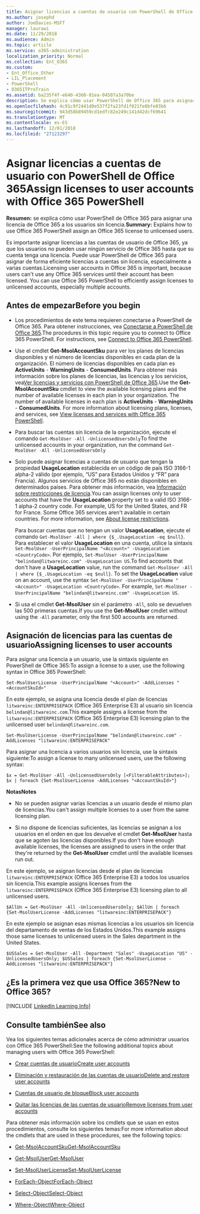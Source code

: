 ```yaml
---
title: Asignar licencias a cuentas de usuario con PowerShell de Office 365
ms.author: josephd
author: JoeDavies-MSFT
manager: laurawi
ms.date: 11/29/2018
ms.audience: Admin
ms.topic: article
ms.service: o365-administration
localization_priority: Normal
ms.collection: Ent_O365
ms.custom:
- Ent_Office_Other
- LIL_Placement
- PowerShell
- O365ITProTrain
ms.assetid: ba235f4f-e640-4360-81ea-04507a3a70be
description: Se explica cómo usar PowerShell de Office 365 para asignar una licencia de Office 365 a los usuarios sin licencia.
ms.openlocfilehash: 4c91c9f2441d0e537f2fa23fd1f021fe0bfe03b6
ms.sourcegitcommit: 943d58b89459cd1edfc82e249c141d42dcf69641
ms.translationtype: MT
ms.contentlocale: es-ES
ms.lasthandoff: 12/01/2018
ms.locfileid: "27123297"
---
```

# <a name="assign-licenses-to-user-accounts-with-office-365-powershell"></a><span data-ttu-id="fd2dc-103">Asignar licencias a cuentas de usuario con PowerShell de Office 365</span><span class="sxs-lookup"><span data-stu-id="fd2dc-103">Assign licenses to user accounts with Office 365 PowerShell</span></span>

<span data-ttu-id="fd2dc-104">**Resumen:** se explica cómo usar PowerShell de Office 365 para asignar una licencia de Office 365 a los usuarios sin licencia.</span><span class="sxs-lookup"><span data-stu-id="fd2dc-104">**Summary:**  Explains how to use Office 365 PowerShell assign an Office 365 license to unlicensed users.</span></span>
  
<span data-ttu-id="fd2dc-p101">Es importante asignar licencias a las cuentas de usuario de Office 365, ya que los usuarios no pueden usar ningún servicio de Office 365 hasta que su cuenta tenga una licencia. Puede usar PowerShell de Office 365 para asignar de forma eficiente licencias a cuentas sin licencia, especialmente a varias cuentas.</span><span class="sxs-lookup"><span data-stu-id="fd2dc-p101">Licensing user accounts in Office 365 is important, because users can't use any Office 365 services until their account has been licensed. You can use Office 365 PowerShell to efficiently assign licenses to unlicensed accounts, especially multiple accounts.</span></span> 

## <a name="before-you-begin"></a><span data-ttu-id="fd2dc-107">Antes de empezar</span><span class="sxs-lookup"><span data-stu-id="fd2dc-107">Before you begin</span></span>
<span data-ttu-id="fd2dc-108"><a name="RTT"> </a></span><span class="sxs-lookup"><span data-stu-id="fd2dc-108"><a name="RTT"> </a></span></span>

- <span data-ttu-id="fd2dc-p102">Los procedimientos de este tema requieren conectarse a PowerShell de Office 365. Para obtener instrucciones, vea [Conectarse a PowerShell de Office 365](connect-to-office-365-powershell.md).</span><span class="sxs-lookup"><span data-stu-id="fd2dc-p102">The procedures in this topic require you to connect to Office 365 PowerShell. For instructions, see [Connect to Office 365 PowerShell](connect-to-office-365-powershell.md).</span></span>
    
- <span data-ttu-id="fd2dc-p103">Use el cmdlet **Get-MsolAccountSku** para ver los planes de licencias disponibles y el número de licencias disponibles en cada plan de la organización. El número de licencias disponibles en cada plan es **ActiveUnits** - **WarningUnits** - **ConsumedUnits**. Para obtener más información sobre los planes de licencias, las licencias y los servicios, vea[Ver licencias y servicios con PowerShell de Office 365](view-licenses-and-services-with-office-365-powershell.md).</span><span class="sxs-lookup"><span data-stu-id="fd2dc-p103">Use the **Get-MsolAccountSku** cmdlet to view the available licensing plans and the number of available licenses in each plan in your organization. The number of available licenses in each plan is **ActiveUnits** - **WarningUnits** - **ConsumedUnits**. For more information about licensing plans, licenses, and services, see [View licenses and services with Office 365 PowerShell](view-licenses-and-services-with-office-365-powershell.md).</span></span>
    
- <span data-ttu-id="fd2dc-114">Para buscar las cuentas sin licencia de la organización, ejecute el comando  `Get-MsolUser -All -UnlicensedUsersOnly`</span><span class="sxs-lookup"><span data-stu-id="fd2dc-114">To find the unlicensed accounts in your organization, run the command  `Get-MsolUser -All -UnlicensedUsersOnly`</span></span>
    
- <span data-ttu-id="fd2dc-p104">Solo puede asignar licencias a cuentas de usuario que tengan la propiedad **UsageLocation** establecida en un código de país ISO 3166-1 alpha-2 válido (por ejemplo, “US” para Estados Unidos y “FR” para Francia). Algunos servicios de Office 365 no están disponibles en determinados países. Para obtener más información, vea [Información sobre restricciones de licencia](https://go.microsoft.com/fwlink/p/?LinkId=691730).</span><span class="sxs-lookup"><span data-stu-id="fd2dc-p104">You can assign licenses only to user accounts that have the **UsageLocation** property set to a valid ISO 3166-1 alpha-2 country code. For example, US for the United States, and FR for France. Some Office 365 services aren't available in certain countries. For more information, see [About license restrictions](https://go.microsoft.com/fwlink/p/?LinkId=691730).</span></span>
    
    <span data-ttu-id="fd2dc-p105">Para buscar cuentas que no tengan un valor **UsageLocation**, ejecute el comando `Get-MsolUser -All | where {$_.UsageLocation -eq $null}`. Para establecer el valor **UsageLocation** en una cuenta, utilice la sintaxis `Set-MsolUser -UserPrincipalName "<Account>" -UsageLocation <CountryCode>`. Por ejemplo,  `Set-MsolUser -UserPrincipalName "belindan@litwareinc.com" -UsageLocation US`.</span><span class="sxs-lookup"><span data-stu-id="fd2dc-p105">To find accounts that don't have a **UsageLocation** value, run the command `Get-MsolUser -All | where {$_.UsageLocation -eq $null}`. To set the **UsageLocation** value on an account, use the syntax `Set-MsolUser -UserPrincipalName "<Account>" -UsageLocation <CountryCode>`. For example,  `Set-MsolUser -UserPrincipalName "belindan@litwareinc.com" -UsageLocation US`.</span></span>
    
- <span data-ttu-id="fd2dc-122">Si usa el cmdlet **Get-MsolUser** sin el parámetro `-All`, solo se devuelven las 500 primeras cuentas.</span><span class="sxs-lookup"><span data-stu-id="fd2dc-122">If you use the **Get-MsolUser** cmdlet without using the `-All` parameter, only the first 500 accounts are returned.</span></span>

## <a name="assigning-licenses-to-user-accounts"></a><span data-ttu-id="fd2dc-123">Asignación de licencias para las cuentas de usuario</span><span class="sxs-lookup"><span data-stu-id="fd2dc-123">Assigning licenses to user accounts</span></span>
    
<span data-ttu-id="fd2dc-124">Para asignar una licencia a un usuario, use la sintaxis siguiente en PowerShell de Office 365:</span><span class="sxs-lookup"><span data-stu-id="fd2dc-124">To assign a license to a user, use the following syntax in Office 365 PowerShell:</span></span>
  
```
Set-MsolUserLicense -UserPrincipalName "<Account>" -AddLicenses "<AccountSkuId>"
```

<span data-ttu-id="fd2dc-125">En este ejemplo, se asigna una licencia desde el plan de licencias `litwareinc:ENTERPRISEPACK` (Office 365 Enterprise E3) al usuario sin licencia `belindan@litwareinc.com`.</span><span class="sxs-lookup"><span data-stu-id="fd2dc-125">This example assigns a license from the `litwareinc:ENTERPRISEPACK` (Office 365 Enterprise E3) licensing plan to the unlicensed user `belindan@litwareinc.com`.</span></span>
  
```
Set-MsolUserLicense -UserPrincipalName "belindan@litwareinc.com" -AddLicenses "litwareinc:ENTERPRISEPACK"
```

<span data-ttu-id="fd2dc-126">Para asignar una licencia a varios usuarios sin licencia, use la sintaxis siguiente:</span><span class="sxs-lookup"><span data-stu-id="fd2dc-126">To assign a license to many unlicensed users, use the following syntax:</span></span>
  
```
$x = Get-MsolUser -All -UnlicensedUsersOnly [<FilterableAttributes>]; $x | foreach {Set-MsolUserLicense -AddLicenses "<AccountSkuId>"}
```

 <span data-ttu-id="fd2dc-127">**Notas**</span><span class="sxs-lookup"><span data-stu-id="fd2dc-127">**Notes**</span></span>
  
- <span data-ttu-id="fd2dc-128">No se pueden asignar varias licencias a un usuario desde el mismo plan de licencias.</span><span class="sxs-lookup"><span data-stu-id="fd2dc-128">You can't assign multiple licenses to a user from the same licensing plan.</span></span>
    
- <span data-ttu-id="fd2dc-129">Si no dispone de licencias suficientes, las licencias se asignan a los usuarios en el orden en que los devuelve el cmdlet **Get-MsolUser** hasta que se agoten las licencias disponibles.</span><span class="sxs-lookup"><span data-stu-id="fd2dc-129">If you don't have enough available licenses, the licenses are assigned to users in the order that they're returned by the **Get-MsolUser** cmdlet until the available licenses run out.</span></span>
    
<span data-ttu-id="fd2dc-130">En este ejemplo, se asignan licencias desde el plan de licencias `litwareinc:ENTERPRISEPACK` (Office 365 Enterprise E3) a todos los usuarios sin licencia.</span><span class="sxs-lookup"><span data-stu-id="fd2dc-130">This example assigns licenses from the `litwareinc:ENTERPRISEPACK` (Office 365 Enterprise E3) licensing plan to all unlicensed users.</span></span>
  
```
$AllUn = Get-MsolUser -All -UnlicensedUsersOnly; $AllUn | foreach {Set-MsolUserLicense -AddLicenses "litwareinc:ENTERPRISEPACK"}
```

<span data-ttu-id="fd2dc-131">En este ejemplo se asignan esas mismas licencias a los usuarios sin licencia del departamento de ventas de los Estados Unidos.</span><span class="sxs-lookup"><span data-stu-id="fd2dc-131">This example assigns those same licenses to unlicensed users in the Sales department in the United States.</span></span>
  
```
$USSales = Get-MsolUser -All -Department "Sales" -UsageLocation "US" -UnlicensedUsersOnly; $USSales | foreach {Set-MsolUserLicense -AddLicenses "litwareinc:ENTERPRISEPACK"}
```
  
## <a name="new-to-office-365"></a><span data-ttu-id="fd2dc-132">¿Es la primera vez que usa Office 365?</span><span class="sxs-lookup"><span data-stu-id="fd2dc-132">New to Office 365?</span></span>

[!INCLUDE [LinkedIn Learning Info](../common/office/linkedin-learning-info.md)]

## <a name="see-also"></a><span data-ttu-id="fd2dc-133">Consulte también</span><span class="sxs-lookup"><span data-stu-id="fd2dc-133">See also</span></span>
<span data-ttu-id="fd2dc-134"><a name="SeeAlso"> </a></span><span class="sxs-lookup"><span data-stu-id="fd2dc-134"></span></span>

<span data-ttu-id="fd2dc-135">Vea los siguientes temas adicionales acerca de cómo administrar usuarios con Office 365 PowerShell:</span><span class="sxs-lookup"><span data-stu-id="fd2dc-135">See the following additional topics about managing users with Office 365 PowerShell:</span></span>
  
- [<span data-ttu-id="fd2dc-136">Crear cuentas de usuario</span><span class="sxs-lookup"><span data-stu-id="fd2dc-136">Create user accounts</span></span>](create-user-accounts-with-office-365-powershell.md)
    
- [<span data-ttu-id="fd2dc-137">Eliminación y restauración de las cuentas de usuario</span><span class="sxs-lookup"><span data-stu-id="fd2dc-137">Delete and restore user accounts</span></span>](delete-and-restore-user-accounts-with-office-365-powershell.md)
    
- [<span data-ttu-id="fd2dc-138">Cuentas de usuario de bloque</span><span class="sxs-lookup"><span data-stu-id="fd2dc-138">Block user accounts</span></span>](block-user-accounts-with-office-365-powershell.md)
    
- [<span data-ttu-id="fd2dc-139">Quitar las licencias de las cuentas de usuario</span><span class="sxs-lookup"><span data-stu-id="fd2dc-139">Remove licenses from user accounts</span></span>](remove-licenses-from-user-accounts-with-office-365-powershell.md)
    
<span data-ttu-id="fd2dc-140">Para obtener más información sobre los cmdlets que se usan en estos procedimientos, consulte los siguientes temas:</span><span class="sxs-lookup"><span data-stu-id="fd2dc-140">For more information about the cmdlets that are used in these procedures, see the following topics:</span></span>
  
- [<span data-ttu-id="fd2dc-141">Get-MsolAccountSku</span><span class="sxs-lookup"><span data-stu-id="fd2dc-141">Get-MsolAccountSku</span></span>](https://go.microsoft.com/fwlink/p/?LinkId=691549)
    
- [<span data-ttu-id="fd2dc-142">Get-MsolUser</span><span class="sxs-lookup"><span data-stu-id="fd2dc-142">Get-MsolUser</span></span>](https://go.microsoft.com/fwlink/p/?LinkId=691543)
    
- [<span data-ttu-id="fd2dc-143">Set-MsolUserLicense</span><span class="sxs-lookup"><span data-stu-id="fd2dc-143">Set-MsolUserLicense</span></span>](https://go.microsoft.com/fwlink/p/?LinkId=691548)
    
- [<span data-ttu-id="fd2dc-144">ForEach-Object</span><span class="sxs-lookup"><span data-stu-id="fd2dc-144">ForEach-Object</span></span>](https://go.microsoft.com/fwlink/p/?LinkId=113300)
    
- [<span data-ttu-id="fd2dc-145">Select-Object</span><span class="sxs-lookup"><span data-stu-id="fd2dc-145">Select-Object</span></span>](https://go.microsoft.com/fwlink/p/?LinkId=113387)
    
- [<span data-ttu-id="fd2dc-146">Where-Object</span><span class="sxs-lookup"><span data-stu-id="fd2dc-146">Where-Object</span></span>](https://go.microsoft.com/fwlink/p/?LinkId=113423)
    

